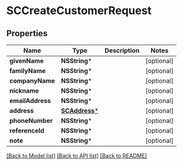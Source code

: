 # SCCreateCustomerRequest

## Properties
Name | Type | Description | Notes
------------ | ------------- | ------------- | -------------
**givenName** | **NSString*** |  | [optional] 
**familyName** | **NSString*** |  | [optional] 
**companyName** | **NSString*** |  | [optional] 
**nickname** | **NSString*** |  | [optional] 
**emailAddress** | **NSString*** |  | [optional] 
**address** | [**SCAddress***](SCAddress.md) |  | [optional] 
**phoneNumber** | **NSString*** |  | [optional] 
**referenceId** | **NSString*** |  | [optional] 
**note** | **NSString*** |  | [optional] 

[[Back to Model list]](../README.md#documentation-for-models) [[Back to API list]](../README.md#documentation-for-api-endpoints) [[Back to README]](../README.md)


